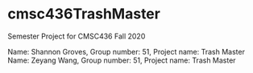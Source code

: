 # cmsc436TrashMaster
Semester Project for CMSC436 Fall 2020

Name: Shannon Groves,  Group number: 51, Project name: Trash Master
Name: Zeyang Wang,  Group number: 51, Project name: Trash Master
